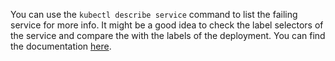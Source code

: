 You can use the `kubectl describe service` command to list the failing service for more info. It might be a good idea to check the label selectors of the service and compare the with the labels of the deployment.
You can find the documentation [here](https://kubernetes.io/docs/tasks/debug/debug-application/debug-service/).
